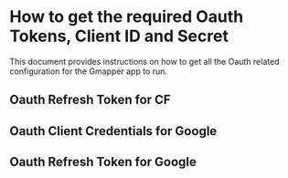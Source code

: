 # How to get the required Oauth Tokens, Client ID and Secret
This document provides instructions on how to get all the Oauth related configuration for the Gmapper app to run.

## Oauth Refresh Token for CF


## Oauth Client Credentials for Google


## Oauth Refresh Token for Google